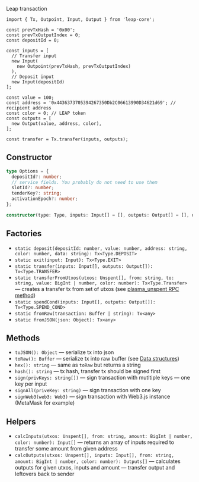 Leap transaction

```
import { Tx, Outpoint, Input, Output } from 'leap-core';

const prevTxHash = '0x00';
const prevTxOutputIndex = 0;
const depositId = 0;

const inputs = [
  // Transfer input
  new Input(
    new Outpoint(prevTxHash, prevTxOutputIndex)
  ),
  // Deposit input
  new Input(depositId)
];

const value = 100;
const address = '0x4436373705394267350Db2C06613990D34621d69'; // recipient address
const color = 0; // LEAP token
const outputs = [
  new Output(value, address, color),
];

const transfer = Tx.transfer(inputs, outputs);
```

## Constructor

```ts
type Options = {
  depositId?: number;
  // service fields. You probably do not need to use them
  slotId?: number;
  tenderKey?: string;
  activationEpoch?: number;
};

constructor(type: Type, inputs: Input[] = [], outputs: Output[] = [], options: Options);
```

## Factories

- `static deposit(depositId: number, value: number, address: string, color: number, data: string): Tx<Type.DEPOSIT>`
- `static exit(input: Input): Tx<Type.EXIT>`
- `static transfer(inputs: Input[], outputs: Output[]): Tx<Type.TRANSFER>`
- `static transferFromUtxos(utxos: Unspent[], from: string, to: string, value: BigInt | number, color: number): Tx<Type.Transfer>` — creates a transfer tx from set of utxos (see [plasma_unspent RPC method](../json-rpc/web3.plasma.md#plasma_unspent))
- `static spendCond(inputs: Input[], outputs: Output[]): Tx<Type.SPEND_COND>`
- `static fromRaw(transaction: Buffer | string): Tx<any>`
- `static fromJSON(json: Object): Tx<any>`

## Methods

- `toJSON(): Object` — serialize tx into json
- `toRaw(): Buffer` — serialize tx into raw buffer (see [Data structures](../data-structures.md))
- `hex(): string` — same as `toRaw` but returns a string
- `hash(): string` — tx hash, transfer tx should be signed first
- `sign(privKeys: string[])` — sign transaction with mutltiple keys — one key per input
- `signAll(priveKey: string)` — sign transaction with one key
- `signWeb3(web3: Web3)` — sign transaction with Web3.js instance (MetaMask for example)

## Helpers

- `calcInputs(utxos: Unspent[], from: string, amount: BigInt | number, color: number): Input[]` — returns an array of inputs required to transfer some amount from given address
- `calcOutputs(utxos: Unspent[], inputs: Input[], from: string, amount: BigInt | number, color: number): Outputs[]` — calculates outputs for given utxos, inputs and amount — transfer output and leftovers back to sender